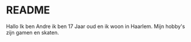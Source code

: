 # README
Hallo Ik ben Andre ik ben 17 Jaar oud en ik woon in Haarlem. Mijn hobby's zijn gamen en skaten.
